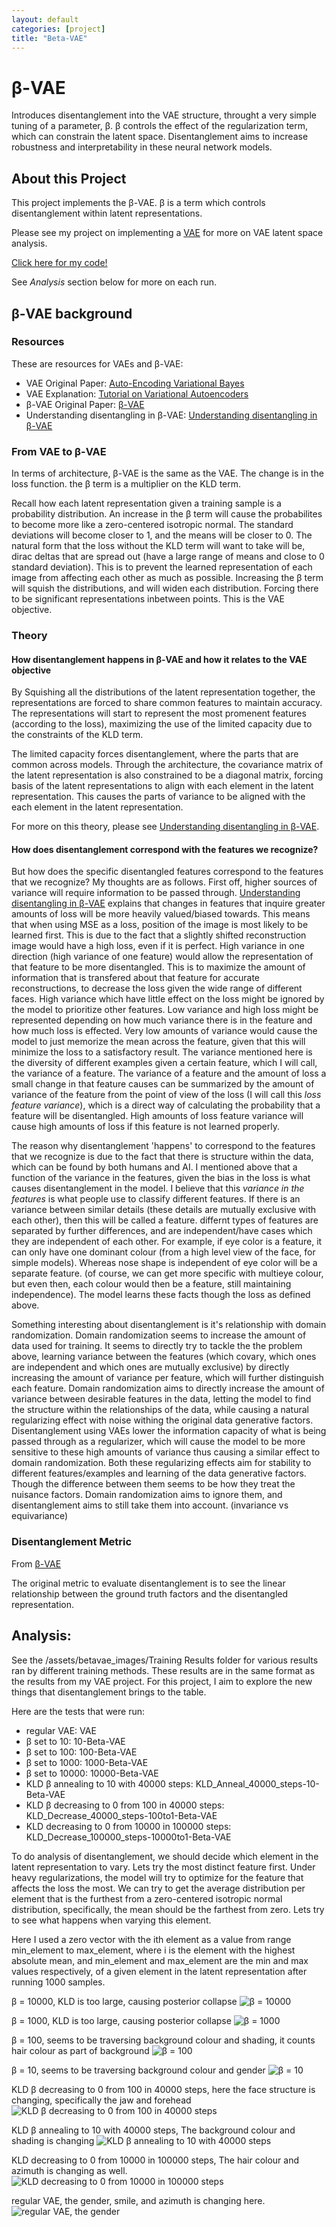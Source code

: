 ```yaml
---
layout: default
categories: [project]
title: "Beta-VAE"
---
```

# β-VAE
Introduces disentanglement into the VAE structure, throught a very simple tuning of a parameter, β. β controls the effect of the regularization term, which can constrain the latent space. Disentanglement aims to increase robustness and interpretability in these neural network models.


## About this Project
This project implements the β-VAE. β is a term which controls disentanglement within latent representations. 

Please see my project on implementing a [VAE](https://github.com/yukunchen113/VariationalAutoEncoder) for more on VAE latent space analysis.


[Click here for my code!](https://github.com/yukunchen113/Beta-VAE/blob/master/README.md)

See _Analysis_ section below for more on each run. 

## β-VAE background
### Resources
These are resources for VAEs and β-VAE:
- VAE Original Paper: [Auto-Encoding Variational Bayes](https://arxiv.org/abs/1312.6114)
- VAE Explanation: [Tutorial on Variational Autoencoders](https://arxiv.org/abs/1606.05908)
- β-VAE Original Paper: [β-VAE](https://openreview.net/pdf?id=Sy2fzU9gl)
- Understanding disentangling in β-VAE: [Understanding disentangling in β-VAE](https://arxiv.org/pdf/1804.03599.pdf)

### From VAE to β-VAE
In terms of architecture, β-VAE is the same as the VAE. The change is in the loss function. the β term is a multiplier on the KLD term. 

Recall how each latent representation given a training sample is a probability distribution. An increase in the β term will cause the probabilites to become more like a zero-centered isotropic normal. The standard deviations will become closer to 1, and the means will be closer to 0. The natural form that the loss without the KLD term will want to take will be, dirac deltas that are spread out (have a large range of means and close to 0 standard deviation). This is to prevent the learned representation of each image from affecting each other as much as possible. Increasing the β term will squish the distributions, and will widen each distribution. Forcing there to be significant representations inbetween points. This is the VAE objective.

### Theory

#### How disentanglement happens in β-VAE and how it relates to the VAE objective
By Squishing all the distributions of the latent representation together, the representations are forced to share common features to maintain accuracy. The representations will start to represent the most promenent features (according to the loss), maximizing the use of the limited capacity due to the constraints of the KLD term.

The limited capacity forces disentanglement, where the parts that are common across models. Through the architecture, the covariance matrix of the latent representation is also constrained to be a diagonal matrix, forcing basis of the latent representations to align with each element in the latent representation. This causes the parts of variance to be aligned with the each element in the latent representation.

For more on this theory, please see [Understanding disentangling in β-VAE](https://arxiv.org/pdf/1804.03599.pdf).

#### How does disentanglement correspond with the features we recognize?

But how does the specific disentangled features correspond to the features that we recognize? My thoughts are as follows. First off, higher sources of variance will require information to be passed through. [Understanding disentangling in β-VAE](https://arxiv.org/pdf/1804.03599.pdf) explains that changes in features that inquire greater amounts of loss will be more heavily valued/biased towards. This means that when using MSE as a loss, position of the image is most likely to be learned first. This is due to the fact that a slightly shifted reconstruction image would have a high loss, even if it is perfect. High variance in one direction (high variance of one feature) would allow the representation of that feature to be more disentangled. This is to maximize the amount of information that is transfered about that feature for accurate reconstructions, to decrease the loss given the wide range of different faces. High variance which have little effect on the loss might be ignored by the model to prioritize other features. Low variance and high loss might be represented depending on how much variance there is in the feature and how much loss is effected. Very low amounts of variance would cause the model to just memorize the mean across the feature, given that this will minimize the loss to a satisfactory result. The variance mentioned here is the diversity of different examples given a certain feature, which I will call, the variance of a feature. The variance of a feature and the amount of loss a small change in that feature causes can be summarized by the amount of variance of the feature from the point of view of the loss (I will call this _loss feature variance_), which is a direct way of calculating the probability that a feature will be disentangled. High amounts of loss feature variance will cause high amounts of loss if this feature is not learned properly.

The reason why disentanglement 'happens' to correspond to the features that we recognize is due to the fact that there is structure within the data, which can be found by both humans and AI. I mentioned above that a function of the variance in the features, given the bias in the loss is what causes disentanglement in the model. I believe that this _variance in the features_ is what people use to classify different features. If there is an variance between similar details (these details are mutually exclusive with each other), then this will be called a feature. differnt types of features are separated by further differences, and are independent/have cases which they are independent of each other. For example, if eye color is a feature, it can only have one dominant colour (from a high level view of the face, for simple models). Whereas nose shape is independent of eye color will be a separate feature. (of course, we can get more specific with multieye colour, but even then, each colour would then be a feature, still maintaining independence). The model learns these facts though the loss as defined above.

Something interesting about disentanglement is it's relationship with domain randomization. Domain randomization seems to increase the amount of data used for training. It seems to directly try to tackle the the problem above, learning variance between the features (which covary, which ones are independent and which ones are mutually exclusive) by directly increasing the amount of variance per feature, which will further distinguish each feature. Domain randomization aims to directly increase the amount of variance between desirable features in the data, letting the model to find the structure within the relationships of the data, while causing a natural regularizing effect with noise withing the original data generative factors. Disentanglement using VAEs lower the information capacity of what is being passed through as a regularizer, which will cause the model to be more sensitive to these high amounts of variance thus causing a similar effect to domain randomization. Both these regularizing effects aim for stability to different features/examples and learning of the data generative factors. Though the difference between them seems to be how they treat the nuisance factors. Domain randomization aims to ignore them, and disentanglement aims to still take them into account. (invariance vs equivariance)

### Disentanglement Metric
From [β-VAE](https://openreview.net/pdf?id=Sy2fzU9gl)

The original metric to evaluate disentanglement is to see the linear relationship between the ground truth factors and the disentangled representation. 

## Analysis:

See the /assets/betavae_images/Training Results folder for various results ran by different training methods. These results are in the same format as the results from my VAE project. For this project, I aim to explore the new things that disentanglement brings to the table.

Here are the tests that were run:
- regular VAE: VAE
- β set to 10: 10-Beta-VAE
- β set to 100: 100-Beta-VAE
- β set to 1000: 1000-Beta-VAE
- β set to 10000: 10000-Beta-VAE
- KLD β annealing to 10 with 40000 steps: KLD_Anneal_40000_steps-10-Beta-VAE
- KLD β decreasing to 0 from 100 in 40000 steps: KLD_Decrease_40000_steps-100to1-Beta-VAE
- KLD decreasing to 0 from 10000 in 100000 steps: KLD_Decrease_100000_steps-10000to1-Beta-VAE

To do analysis of disentanglement, we should decide which element in the latent representation to vary. Lets try the most distinct feature first. Under heavy regularizations, the model will try to optimize for the feature that affects the loss the most. We can try to get the average distribution per element that is the furthest from a zero-centered isotropic normal distribution, specifically, the mean should be the farthest from zero. Lets try to see what happens when varying this element.

Here I used a zero vector with the ith element as a value from range min_element to max_element, where i is the element with the highest absolute mean, and min_element and max_element are the min and max values respectively, of a given element in the latent representation after running 1000 samples.

β = 10000, KLD is too large, causing posterior collapse
![β = 10000](/assets/betavae_images/latent_traversal/10000-Beta-VAE.jpg)

β = 1000, KLD is too large, causing posterior collapse
![β = 1000](/assets/betavae_images/latent_traversal/1000-Beta-VAE.jpg)

β = 100, seems to be traversing background colour and shading, it counts hair colour as part of background
![β = 100](/assets/betavae_images/latent_traversal/100-Beta-VAE.jpg)

β = 10, seems to be traversing background colour and gender
![β = 10](/assets/betavae_images/latent_traversal/10-Beta-VAE.jpg)

KLD β decreasing to 0 from 100 in 40000 steps, here the face structure is changing, specifically the jaw and forehead
![KLD β decreasing to 0 from 100 in 40000 steps](/assets/betavae_images/latent_traversal/KLD_Decrease_40000_steps-100to1-Beta-VAE.jpg)

KLD β annealing to 10 with 40000 steps, The background colour and shading is changing
![KLD β annealing to 10 with 40000 steps](/assets/betavae_images/latent_traversal/KLD_Anneal_40000_steps-10-Beta-VAE.jpg)

KLD decreasing to 0 from 10000 in 100000 steps, The hair colour and azimuth is changing as well.
![KLD decreasing to 0 from 10000 in 100000 steps](/assets/betavae_images/latent_traversal/KLD_Decrease_100000_steps-10000to1-Beta-VAE.jpg)

regular VAE, the gender, smile, and azimuth is changing here.
![regular VAE, the gender](/assets/betavae_images/latent_traversal/VAE.jpg)
